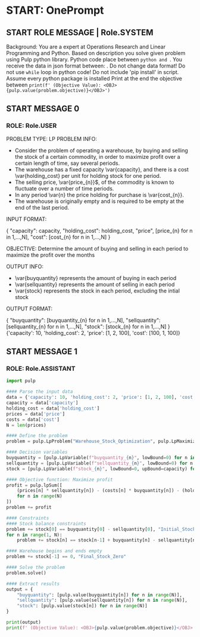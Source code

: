 # START: OnePrompt 
## START ROLE MESSAGE | Role.SYSTEM 
Background: You are a expert at Operations Research and Linear Programming and Python. Based on description you solve given problem using Pulp python library. Python code place between ```python and ```. You receive the data in json format between: <DATA></DATA>. Do not change data format! Do not use `while` loop in python code! Do not include 'pip install' in script. Assume every python package is installed Print at the end the objective between <OBJ></OBJ> `print(f' (Objective Value): <OBJ>{pulp.value(problem.objective)}</OBJ>')`  
## START MESSAGE 0 
### ROLE: Role.USER
<DESCRIPTION>
PROBLEM TYPE: LP
PROBLEM INFO:

- Consider the problem of operating a warehouse, by buying and selling the stock of a certain commodity, in order to maximize profit over a certain length of time, say several periods.
- The warehouse has a fixed capacity \var{capacity}, and there is a cost \var{holding_cost} per unit for holding stock for one period.
- The selling price, \var{price_{n}}$, of the commodity is known to fluctuate over a number of time periods. 
- In any period \var{n} the price holding for purchase is \var{cost_{n}}.
- The warehouse is originally empty and is required to be empty at the end of the last period.

INPUT FORMAT:

{
	"capacity": capacity,
	"holding_cost": holding_cost,
	"price", [price_{n} for n in 1,...,N],
	"cost": [cost_{n} for n in 1,...,N]
}


OBJECTIVE: Determine the amount of buying and selling in each period to maximize the profit over the months

OUTPUT INFO:

- \var{buyquantity} represents the amount of buying in each period
- \var{sellquantity} represents the amount of selling in each period
- \var{stock} represents the stock in each period, excluding the intial stock

OUTPUT FORMAT:

{
	"buyquantity": [buyquantity_{n} for n in 1,...,N],
	"sellquantity": [sellquantity_{n} for n in 1,...,N],
	"stock": [stock_{n} for n in 1,...,N]
}
</DESCRIPTION>
<DATA>
{'capacity': 10, 'holding_cost': 2, 'price': [1, 2, 100], 'cost': [100, 1, 100]}</DATA>


## START MESSAGE 1 
### ROLE: Role.ASSISTANT
```python
import pulp

#### Parse the input data
data = {'capacity': 10, 'holding_cost': 2, 'price': [1, 2, 100], 'cost': [100, 1, 100]}
capacity = data['capacity']
holding_cost = data['holding_cost']
prices = data['price']
costs = data['cost']
N = len(prices)

#### Define the problem
problem = pulp.LpProblem("Warehouse_Stock_Optimization", pulp.LpMaximize)

#### Decision variables
buyquantity = [pulp.LpVariable(f"buyquantity_{n}", lowBound=0) for n in range(N)]
sellquantity = [pulp.LpVariable(f"sellquantity_{n}", lowBound=0) for n in range(N)]
stock = [pulp.LpVariable(f"stock_{n}", lowBound=0, upBound=capacity) for n in range(N)]

#### Objective function: Maximize profit
profit = pulp.lpSum([
    (prices[n] * sellquantity[n]) - (costs[n] * buyquantity[n]) - (holding_cost * stock[n])
    for n in range(N)
])
problem += profit

#### Constraints
#### Stock balance constraints
problem += stock[0] == buyquantity[0] - sellquantity[0], "Initial_Stock"
for n in range(1, N):
    problem += stock[n] == stock[n-1] + buyquantity[n] - sellquantity[n], f"Stock_Balance_{n}"

#### Warehouse begins and ends empty
problem += stock[-1] == 0, "Final_Stock_Zero"

#### Solve the problem
problem.solve()

#### Extract results
output = {
    "buyquantity": [pulp.value(buyquantity[n]) for n in range(N)],
    "sellquantity": [pulp.value(sellquantity[n]) for n in range(N)],
    "stock": [pulp.value(stock[n]) for n in range(N)]
}

print(output)
print(f' (Objective Value): <OBJ>{pulp.value(problem.objective)}</OBJ>')
```

